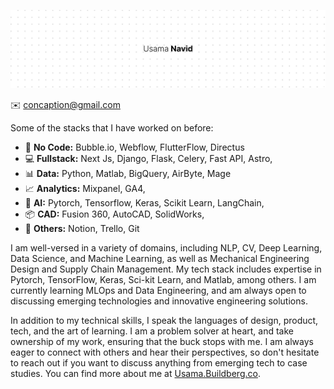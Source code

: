 ![banner](/Assets/banner.png)



✉️ concaption@gmail.com



Some of the stacks that I have worked on before:
* 🙌 **No Code:** Bubble.io, Webflow, FlutterFlow, Directus
* ‍💻 **Fullstack:** Next Js, Django, Flask, Celery, Fast API, Astro,
* 📊 **Data:** Python, Matlab, BigQuery, AirByte, Mage
* 📈 **Analytics:** Mixpanel, GA4,
* 🤖 **AI:** Pytorch, Tensorflow, Keras, Scikit Learn, LangChain,
* 📦 **CAD:** Fusion 360, AutoCAD, SolidWorks,
* 🐛 **Others:** Notion, Trello, Git

I am well-versed in a variety of domains, including NLP, CV, Deep Learning, Data Science, and Machine Learning, as well as Mechanical Engineering Design and Supply Chain Management. My tech stack includes expertise in Pytorch, TensorFlow, Keras, Sci-kit Learn, and Matlab, among others. I am currently learning MLOps and Data Engineering, and am always open to discussing emerging technologies and innovative engineering solutions.

In addition to my technical skills, I speak the languages of design, product, tech, and the art of learning. I am a problem solver at heart, and take ownership of my work, ensuring that the buck stops with me. I am always eager to connect with others and hear their perspectives, so don't hesitate to reach out if you want to discuss anything from emerging tech to case studies. You can find more about me at [Usama.Buildberg.co](https://Usama.Buildberg.co/).
